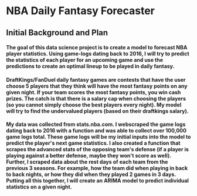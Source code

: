 # NBA Daily Fantasy Forecaster

## Initial Background and Plan

#### The goal of this data science project is to create a model to forecast NBA player statistics. Using game-logs dating back to 2016, I will try to predict the statistics of each player for an upcoming game and use the predictions to create an optimal lineup to be played in daily fantasy.

#### DraftKings/FanDuel daily fantasy games are contests that have the user choose 5 players that they think will have the most fantasy points on any given night. If your team scores the most fantasy points, you win cash prizes. The catch is that there is a salary cap when choosing the players (so you cannot simply choose the best players every night). My model will try to find the undervalued players (based on their draftkings salary).

#### My data was collected from stats.nba.com. I webscraped the game logs dating back to 2016 with a function and was able to collect over 100,000 game logs total. These game logs will be my initial inputs into the model to predict the player's next game statistics. I also created a function that scrapes the advanced stats of the opposing team's defense (if a player is playing against a better defense, maybe they won't score as well). Further, I scraped data about the rest days of each team from the previous 3 seasons. For example, how the team did when playing in back to back nights, or how they did when they played 2 games in 3 days. Putting all this together, I will create an ARIMA model to predict individual statistics on a given night. 